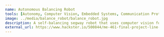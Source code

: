 ```yaml
---
name: Autonomous Balancing Robot
tools: [Autonomy, Computer Vision, Embedded Systems, Communication Protocols]
image: ../media/balance_robot/balance_robot.jpg
description: A self-balancing segway robot that uses computer vision for line following.
external_url: https://www.hackster.io/500844/me-461-final-project-line-following-segway-robot-b88849
---
```

<!-- (This desciption is taken from hackster)

![preview](media/balance_robot.jpg)

The goal of this project was to use the Texas Instruments F28379D Launchpad board alongside the openMV camera and IR sensors to build a balancing robot that follows a line, detects obstacles, and can plot its tracked motion in LabView.

We use a state machine to integrate obstacle avoidance and line detection. Three actions were defined: Find Line, Avoid Obstacle, and Follow Line. The robot will follow a line unless an obstacle is detected within a set distance of the robot, or the line is no longer in view. In the Avoid Obstacle state, it will reverse direction away from an obstacle, proportional to the distance of the object. In the Find Line state, it reverses slowly until the line comes into view of the camera. An obstacle avoidance maneuver to move around an obstacle is drafted in the comments of the state machine code but a more robust line finding approach will be needed.

The balancing control depends on feedback from optical encoders and an IMU. The controller uses a Kalman filter to combine the sensor data from the gyro and the accelerometer. Both of these sensors tell the controller the tilt angle of the robot, but the accelerometer is more accurate and the gyro is more responsive. By fusing these two sensor inputs, we can determine a more accurate state of the robot's tilt without drift in the measurement over time.

A PID controller is implemented to steer the robot. A PI controller is used for forward and backward movement. The balance control uses a full state feedback controller to balance the robot. The balance control law applies a gain to the tilt, tilt velocity, average wheel velocity, and tilt acceleration as shown in the line of code below:

ubal = -K1*tilt - K2*gyrorate - K3*(velLeft + velRight)/2.0 - K4*gyrorate_dot;
This ubal control effort is halved and shared between the left and right motors to balance the robot with forward and backward motion.

While it was not used in the demos in the attached video, we attempted to implement an alternative balance controller that accounts for possible wheel slip due to loss in traction. It is written as a callable function BalanceNoSlip() in the provided zip file. It adjusts for error in tilt, tilt velocity, and average wheel velocity like the original controller but instead of tilt acceleration it controls differential wheel speed. One benefit to this approach would be the ability to balance by turning, in addition to the forward backward motion. The second benefit is how it should adjust gain values based on estimated slip. The control law is a linear combination of four full state feedback controllers and estimates slip with an observer and Kalman filter. The dynamic model and control method is proposed by Huang and Yeh in Anti Slip Balancing Control for Wheeled Inverted Pendulum Vehicles | IEEE Journals & Magazine | IEEE Xplore. A MATLAB file was created along with the final code to help calculate the gain matrices and observer gain matrix based on physical parameters of the robot. Ten linear matrix inequalities are created from the system model and solved for four gain matrices. It requires tweaking can provide a starting point for future work.

The turning control is determined through a line-following program. This program is written in MicroPython and runs on an OpenMV camera. The algorithm uses the get_regression() function to find a line through the pixels in the camera frame. The function can handle roughly 25% of the pixels being outliers, so the image is filtered and thresholded to simplify the image and only show a singular line with as much noise removed as possible. The get_regression() function returns a theta() and rho() value of a line as shown in the image below.

Unfortunately, these theta() and rho() values are not that useful on their own since their outputs do not scale intuitively with the angle and position of the line, and instead depend on the quadrant the line is in. Thus, these values cannot be applied directly to a control scheme and are converted to a theta that ranges between -1 and 1, and a rho that ranges between -40 and 40. When the line becomes more angled or further from the center of the camera frame, theta and rho deviate from zero. These two values are multiplied by gains and this serves as the error in a PD function. This function uses proportional and derivative control to calculate a steering value which is applied by changing the speed between the left and right motors. This steering value is sent over UART to the Launchpad board, where it is combined with the balance control scheme to differ the speed of the motors while still balancing the robot. In practice, we found that the robot's tendency to balance itself after turning resulted in camera shake, which then resulted in overcompensation by the turning algorithm. As a result, the line following is not very smooth and loses the line easily. Future work would include better PID tuning of the turning and raising the camera to increase its field of view and avoid losing sight of the line so easily. This algorithm is largely borrowed from Kwabena Agyeman of the OpenMV team, but has been modified to work with the specific lighting conditions, line appearance, and control scheme of our balancing robot.

The robot has three integrated IR distance sensors for obstacle detection and avoidance. The sensors are pointed forward-left, forward-right, and straight forward from the robot. Each sensor attaches to a 3x1 soldered header with connections to a 3.3V supply rail (Vcc), a ground rail (GND), and an output signal (Vo). The output signals are limited to 3.3V via an onboard protection chip and passed to the F28379D ADC-D. A start-of-conversion (SOC) for each channel is triggered using the ePWM5 signal with a 1ms period. Once all sensor values have been converted, the ADCD_ISR interrupt function will be called which reads and stores the values. The analog voltages from the IR sensors are converted into integer values between 0 and 4095, where a higher value means a shorter distance. If any of the IR sensors provide a value greater than an arbitrarily determined threshold of 2000, the robot will flag that an obstacle has been detected and enter an Avoid Obstacle state.

We use LabVIEW and an ESP8266 in order to plot the route taken by the robot. The Segbot uses the optical encoders in order to determine its pose and bearing in feet and radians, which is then sent to Labview as a string. The pose and bearing is constantly updated as the Segbot traverses the obstacle course. Then, LabVIEW converts that string into two separate coordinates as integers and scales it to fit in a 700 by 700 pixel square. LabVIEW then takes those two coordinates and draws a blue square as the current position of the robot. The output of this program is shown in Figure 3.
 -->
